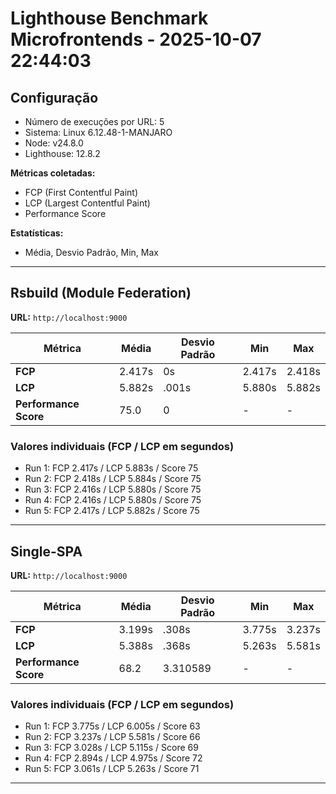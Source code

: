 # Lighthouse Benchmark Microfrontends - 2025-10-07 22:44:03

## Configuração
- Número de execuções por URL: 5
- Sistema: Linux 6.12.48-1-MANJARO
- Node: v24.8.0
- Lighthouse: 12.8.2

**Métricas coletadas:**
- FCP (First Contentful Paint)
- LCP (Largest Contentful Paint)
- Performance Score

**Estatísticas:**
- Média, Desvio Padrão, Min, Max

---

## Rsbuild (Module Federation)

**URL:** `http://localhost:9000`

| Métrica | Média | Desvio Padrão | Min | Max |
|---------|-------|---------------|-----|-----|
| **FCP** | 2.417s | 0s | 2.417s | 2.418s |
| **LCP** | 5.882s | .001s | 5.880s | 5.882s |
| **Performance Score** | 75.0 | 0 | - | - |

### Valores individuais (FCP / LCP em segundos)
- Run 1: FCP 2.417s / LCP 5.883s / Score 75
- Run 2: FCP 2.418s / LCP 5.884s / Score 75
- Run 3: FCP 2.416s / LCP 5.880s / Score 75
- Run 4: FCP 2.416s / LCP 5.880s / Score 75
- Run 5: FCP 2.417s / LCP 5.882s / Score 75

---

## Single-SPA

**URL:** `http://localhost:9000`

| Métrica | Média | Desvio Padrão | Min | Max |
|---------|-------|---------------|-----|-----|
| **FCP** | 3.199s | .308s | 3.775s | 3.237s |
| **LCP** | 5.388s | .368s | 5.263s | 5.581s |
| **Performance Score** | 68.2 | 3.310589 | - | - |

### Valores individuais (FCP / LCP em segundos)
- Run 1: FCP 3.775s / LCP 6.005s / Score 63
- Run 2: FCP 3.237s / LCP 5.581s / Score 66
- Run 3: FCP 3.028s / LCP 5.115s / Score 69
- Run 4: FCP 2.894s / LCP 4.975s / Score 72
- Run 5: FCP 3.061s / LCP 5.263s / Score 71

---

